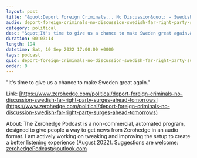 ```yaml
---
layout: post
title: "&quot;Deport Foreign Criminals... No Discussion&quot; - Swedish Far-Right Party Surges Ahead Of Tomorrow's Election"
audio: deport-foreign-criminals-no-discussion-swedish-far-right-party-surges-ahead-tomorrows-0
category: political
desc: "&quot;It's time to give us a chance to make Sweden great again.&quot;"
duration: 00:03:14
length: 194
datetime: Sat, 10 Sep 2022 17:00:00 +0000
tags: podcast
guid: deport-foreign-criminals-no-discussion-swedish-far-right-party-surges-ahead-tomorrows-0
order: 0
---
```

&quot;It's time to give us a chance to make Sweden great again.&quot;

Link: [https://www.zerohedge.com/political/deport-foreign-criminals-no-discussion-swedish-far-right-party-surges-ahead-tomorrows](https://www.zerohedge.com/political/deport-foreign-criminals-no-discussion-swedish-far-right-party-surges-ahead-tomorrows)

About: The Zerohedge Podcast is a non-commercial, automated program, designed to give people a way to get news from Zerohedge in an audio format.  I am actively working on tweaking and improving the setup to create a better listening experience (August 2022).  Suggestions are welcome: [zerohedgePodcast@outlook.com](mailto:zerohedgePodcast@outlook.com)